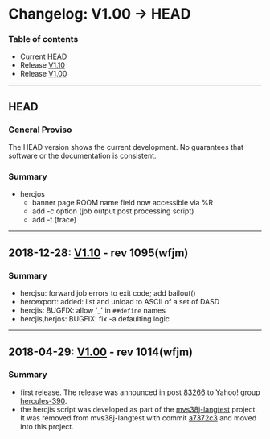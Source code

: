# Changelog: V1.00 -> HEAD

### Table of contents
- Current [HEAD](#user-content-head)
- Release [V1.10](#user-content-V1.10)
- Release [V1.00](#user-content-V1.00)

<!-- --------------------------------------------------------------------- -->
---
## <a id="head">HEAD</a>
### General Proviso
The HEAD version shows the current development. No guarantees that software or
the documentation is consistent.

### Summary
- hercjos
  - banner page ROOM name field now accessible via %R
  - add -c option (job output post processing script)
  - add -t (trace)

<!-- --------------------------------------------------------------------- -->
---
## <a id="V1.10">2018-12-28: [V1.10](https://github.com/wfjm/herc-tools/releases/tag/V1.10) - rev 1095(wfjm)</a>

### Summary
- hercjsu: forward job errors to exit code; add bailout()
- hercexport: added: list and unload to ASCII of a set of DASD
- hercjis: BUGFIX: allow '_' in `##define` names
- hercjis,herjos: BUGFIX: fix -a defaulting logic

<!-- --------------------------------------------------------------------- -->
---
## <a id="V1.00">2018-04-29: [V1.00](https://github.com/wfjm/herc-tools/releases/tag/V1.00) - rev 1014(wfjm)</a>

### Summary
- first release. The release was announced in post [83266](https://groups.yahoo.com/neo/groups/hercules-390/conversations/messages/83266) to Yahoo! group [hercules-390](https://groups.yahoo.com/neo/groups/hercules-390/info).
- the hercjis script was developed as part of the [mvs38j-langtest](https://github.com/wfjm/mvs38j-langtest) project. It was removed from mvs38j-langtest with commit [a7372c3](https://github.com/wfjm/mvs38j-langtest/commit/a7372c30823da3fce2c2066d4f2979a6c80f0af8) and moved into this project.
